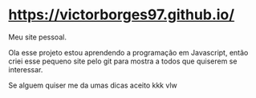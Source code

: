 # https://victorborges97.github.io/
Meu site pessoal.

Ola esse projeto estou aprendendo a programação em Javascript, então criei esse pequeno site pelo git para mostra a todos que quiserem se
interessar.

Se alguem quiser me da umas dicas aceito kkk vlw
